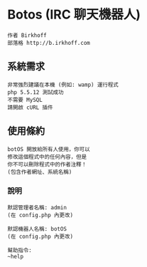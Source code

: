 Botos (IRC 聊天機器人)
=====
    作者 Birkhoff
    部落格 http://b.irkhoff.com  

系統需求
------
    非常強烈建議在本機 (例如: wamp) 運行程式
    php 5.5.12 測試成功
    不需要 MySQL
    請開啟 cURL 插件  

使用條約
------
    botOS 開放給所有人使用，你可以
    修改這個程式中的任何內容，但是
    你不可以刪除程式中的作者注釋！
    (包含作者網址、系統名稱)  

### 說明
    默認管理者名稱: admin
    (在 config.php 內更改)  

    默認機器人名稱: botOS
    (在 config.php 內更改)  

    幫助指令:
    ~help
